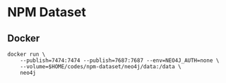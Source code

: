 # NPM Dataset

## Docker

```
docker run \
    --publish=7474:7474 --publish=7687:7687 --env=NEO4J_AUTH=none \
    --volume=$HOME/codes/npm-dataset/neo4j/data:/data \
    neo4j
```
